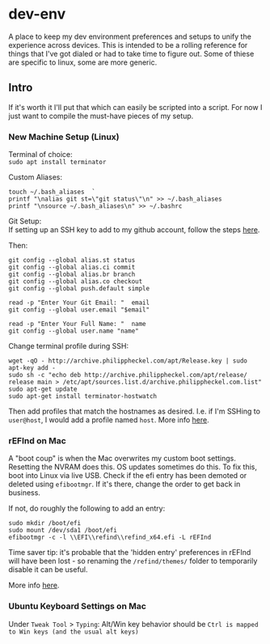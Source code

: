 # dev-env
A place to keep my dev environment preferences and setups to unify the experience across devices. This is intended to be a rolling reference for things that I've got dialed or had to take time to figure out. Some of thiese are specific to linux, some are more generic.

## Intro
If it's worth it I'll put that which can easily be scripted into a script. For now I just want to compile the must-have pieces of my setup.


### New Machine Setup (Linux)
Terminal of choice:  
`sudo apt install terminator`  

Custom Aliases:  
```
touch ~/.bash_aliases  `
printf "\nalias git st=\"git status\"\n" >> ~/.bash_aliases 
printf "\nsource ~/.bash_aliases\n" >> ~/.bashrc
```

Git Setup:  
If setting up an SSH key to add to my github account, follow the steps [here](https://help.github.com/en/articles/generating-a-new-ssh-key-and-adding-it-to-the-ssh-agent).  

Then:  
```
git config --global alias.st status
git config --global alias.ci commit
git config --global alias.br branch
git config --global alias.co checkout
git config --global push.default simple
```
```
read -p "Enter Your Git Email: "  email
git config --global user.email "$email"
```
```
read -p "Enter Your Full Name: "  name
git config --global user.name "name"
```

Change terminal profile during SSH:  
```
wget -qO - http://archive.philippheckel.com/apt/Release.key | sudo apt-key add -
sudo sh -c "echo deb http://archive.philippheckel.com/apt/release/ release main > /etc/apt/sources.list.d/archive.philippheckel.com.list"
sudo apt-get update
sudo apt-get install terminator-hostwatch
```
Then add profiles that match the hostnames as desired. I.e. if I'm SSHing to `user@host`, I would add a profile named `host`.
More info [here](https://github.com/GratefulTony/TerminatorHostWatch).  



### rEFInd on Mac
A "boot coup" is when the Mac overwrites my custom boot settings. Resetting the NVRAM does this. OS updates sometimes do this.
To fix this, boot into Linux via live USB. Check if the efi entry has been demoted or deleted using `efibootmgr`. If it's there, change the order to get back in business.

If not, do roughly the following to add an entry:
```
sudo mkdir /boot/efi
sudo mount /dev/sda1 /boot/efi
efibootmgr -c -l \\EFI\\refind\\refind_x64.efi -L rEFInd
```
Time saver tip: it's probable that the 'hidden entry' preferences in rEFInd will have been lost - so renaming the `/refind/themes/` folder to temporarily disable it can be useful.

More info [here](https://www.rodsbooks.com/refind/installing.html#linux).

### Ubuntu Keyboard Settings on Mac
Under `Tweak Tool` > `Typing`: Alt/Win key behavior should be `Ctrl is mapped to Win keys (and the usual alt keys)`

